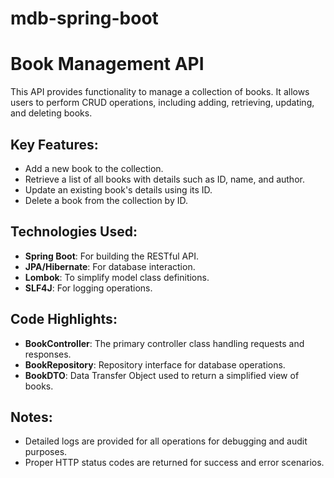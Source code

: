 # mdb-spring-boot

# Book Management API

This API provides functionality to manage a collection of books. It allows users to perform CRUD operations, including adding, retrieving, updating, and deleting books.

## Key Features:

- Add a new book to the collection.
- Retrieve a list of all books with details such as ID, name, and author.
- Update an existing book's details using its ID.
- Delete a book from the collection by ID.

## Technologies Used:

- **Spring Boot**: For building the RESTful API.
- **JPA/Hibernate**: For database interaction.
- **Lombok**: To simplify model class definitions.
- **SLF4J**: For logging operations.

## Code Highlights:

- **BookController**: The primary controller class handling requests and responses.
- **BookRepository**: Repository interface for database operations.
- **BookDTO**: Data Transfer Object used to return a simplified view of books.

## Notes:

- Detailed logs are provided for all operations for debugging and audit purposes.
- Proper HTTP status codes are returned for success and error scenarios.
